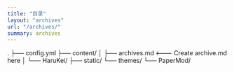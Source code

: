 ```yaml
---
title: "目录"
layout: "archives"
url: "/archives/"
summary: archives
---
```


.
├── config.yml
├── content/
│   ├── archives.md   <--- Create archive.md here
│   └── HaruKei/
├── static/
└── themes/
    └── PaperMod/
